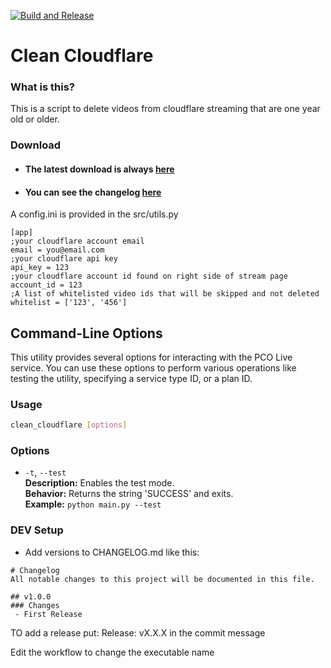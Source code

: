 [![Build and Release](https://github.com/pastorhudson/ProPresenter-PCO-Live-Auto-Control/actions/workflows/main.yml/badge.svg)](https://github.com/pastorhudson/ProPresenter-PCO-Live-Auto-Control/actions/workflows/main.yml)
# Clean Cloudflare
### What is this?
This is a script to delete videos from cloudflare streaming that are one year old or older.

[//]: # (### Demo Video)

[//]: # (Add video here)


### Download
- #### The latest download is always [here](https://github.com/pastorhudson/clean_cloudflare/releases/latest)
- #### You can see the changelog [here](https://github.com/pastorhudson/clean_cloudflare/blob/main/CHANGELOG.md)


A config.ini is provided in the src/utils.py

```editorconfig
[app]
;your cloudflare account email
email = you@email.com
;your cloudflare api key
api_key = 123
;your cloudflare account id found on right side of stream page
account_id = 123
;A list of whitelisted video ids that will be skipped and not deleted
whitelist = ['123', '456']
```

## Command-Line Options

This utility provides several options for interacting with the PCO Live service. You can use these options to perform various operations like testing the utility, specifying a service type ID, or a plan ID.

### Usage

```bash
clean_cloudflare [options]
```

### Options

- `-t`, `--test`  
  **Description:** Enables the test mode.  
  **Behavior:** Returns the string 'SUCCESS' and exits.  
  **Example:** `python main.py --test`

### DEV Setup

- Add versions to CHANGELOG.md like this:
```editorconfig
# Changelog
All notable changes to this project will be documented in this file.

## v1.0.0
### Changes
 - First Release
```

TO add a release put:
Release: vX.X.X in the commit message

Edit the workflow to change the executable name